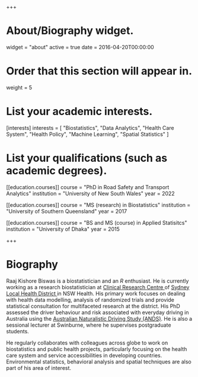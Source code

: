 +++
# About/Biography widget.
widget = "about"
active = true
date = 2016-04-20T00:00:00

# Order that this section will appear in.
weight = 5

# List your academic interests.
[interests]
  interests = [
    "Biostatistics",
    "Data Analytics",
    "Health Care System",
    "Health Policy",
    "Machine Learning",
    "Spatial Statistics"
  ]

# List your qualifications (such as academic degrees).
[[education.courses]]
  course = "PhD in Road Safety and Transport Analytics"
  institution = "University of New South Wales"
  year = 2022

[[education.courses]]
  course = "MS (research) in Biostatistics"
  institution = "University of Southern Queensland"
  year = 2017

[[education.courses]]
  course = "BS and MS (course) in Applied Statisitcs"
  institution = "University of Dhaka"
  year = 2015
 
+++

# Biography

Raaj Kishore Biswas is a biostatistician and an _R_ enthusiast. He is currently working as a research biostatistician at <a href="https://www.slhd.nsw.gov.au/research/department_details.html?research=crc"> Clinical Research Centre </a> of <a href="https://www.slhd.nsw.gov.au/"> Sydney Local Health District </a> in NSW Health. His primary work focuses on dealing with health data modelling, analysis of randomized trials and provide statistical consultation for multifaceted research at the district. His PhD assessed the driver behaviour and risk associated with everyday driving in Australia using the <a href="http://www.ands.unsw.edu.au/"> Australian Naturalistic Driving Study (ANDS)</a>. He is also a sessional lecturer at Swinburne, where he supervises postgraduate students.




He regularly collaborates with colleagues across globe to work on biostatistics and public health projects, particularly focusing on the health care system and service accessibilities in developing countries. Environmental statistics, behavioral analysis and spatial techniques are also part of his area of interest.
